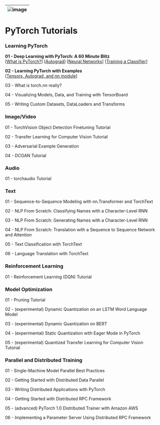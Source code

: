 |![image](https://github.com/Royal-526/PyTorch-Tutorials/blob/master/pytorch.png)|
|---|

# PyTorch Tutorials


### Learning PyTorch

<b>01 - Deep Learning with PyTorch: A 60 Minute Blitz</b><br>
[[What is PyTorch?](https://github.com/Royal-526/PyTorch-Tutorials/blob/master/Notebooks/Deep%20Learning%20with%20PyTorch%20A%2060%20Minute%20Blitz%20-%20P1.ipynb)]
[[Autograd](https://github.com/Royal-526/PyTorch-Tutorials/blob/master/Notebooks/Deep%20Learning%20with%20PyTorch%20A%2060%20Minute%20Blitz%20-%20P2.ipynb)]
[[Neural Networks](https://github.com/Royal-526/PyTorch-Tutorials/blob/master/Notebooks/Deep%20Learning%20with%20PyTorch%20A%2060%20Minute%20Blitz%20-%20P3.ipynb)]
[[Training a Classifier](https://github.com/Royal-526/PyTorch-Tutorials/blob/master/Notebooks/Deep%20Learning%20with%20PyTorch%20A%2060%20Minute%20Blitz%20-%20P4.ipynb)]

<b>02 - Learning PyTorch with Examples</b><br>
[[Tensors, Autograd, and nn module](https://github.com/Royal-526/PyTorch-Tutorials/blob/master/Notebooks/Learning%20PyTorch%20with%20Examples.ipynb)]

03 - What is torch.nn really?

04 - Visualizing Models, Data, and Training with TensorBoard

05 - Writing Custom Datasets, DataLoaders and Transforms


### Image/Video

01 - TorchVision Object Detection Finetuning Tutorial

02 - Transfer Learning for Computer Vision Tutorial

03 - Adversarial Example Generation

04 - DCGAN Tutorial


### Audio

01 - torchaudio Tutorial


### Text

01 - Sequence-to-Sequence Modeling with nn.Transformer and TorchText

02 - NLP From Scratch: Classifying Names with a Character-Level RNN

03 - NLP From Scratch: Generating Names with a Character-Level RNN

04 - NLP From Scratch: Translation with a Sequence to Sequence Network and Attention

05 - Text Classification with TorchText

06 - Language Translation with TorchText


### Reinforcement Learning

01 - Reinforcement Learning (DQN) Tutorial


### Model Optimization

01 - Pruning Tutorial

02 - (experimental) Dynamic Quantization on an LSTM Word Language Model

03 - (experimental) Dynamic Quantization on BERT

04 - (experimental) Static Quantization with Eager Mode in PyTorch

05 - (experimental) Quantized Transfer Learning for Computer Vision Tutorial


### Parallel and Distributed Training

01 - Single-Machine Model Parallel Best Practices

02 - Getting Started with Distributed Data Parallel

03 - Writing Distributed Applications with PyTorch

04 - Getting Started with Distributed RPC Framework

05 - (advanced) PyTorch 1.0 Distributed Trainer with Amazon AWS

06 - Implementing a Parameter Server Using Distributed RPC Framework



